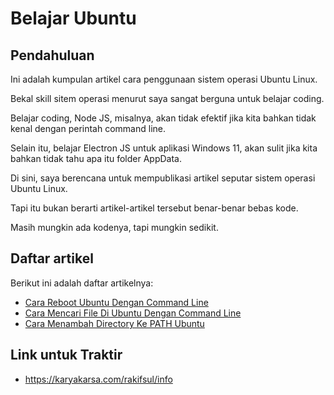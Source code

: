 # Belajar Ubuntu

## Pendahuluan

Ini adalah kumpulan artikel cara penggunaan sistem operasi Ubuntu Linux.

Bekal skill sitem operasi menurut saya sangat berguna untuk belajar coding.

Belajar coding, Node JS, misalnya, akan tidak efektif jika kita bahkan tidak kenal dengan perintah command line.

Selain itu, belajar Electron JS untuk aplikasi Windows 11, akan sulit jika kita bahkan tidak tahu apa itu folder AppData.

Di sini, saya berencana untuk mempublikasi artikel seputar sistem operasi Ubuntu Linux.

Tapi itu bukan berarti artikel-artikel tersebut benar-benar bebas kode.

Masih mungkin ada kodenya, tapi mungkin sedikit.

## Daftar artikel

Berikut ini adalah daftar artikelnya:

-   [Cara Reboot Ubuntu Dengan Command Line](https://github.com/rakifsul/belajar_ubuntu/blob/main/Cara-Reboot-Ubuntu-Dengan-Command-Line.md)
-   [Cara Mencari File Di Ubuntu Dengan Command Line](https://github.com/rakifsul/belajar_ubuntu/blob/main/Cara-Mencari-File-Di-Ubuntu-Dengan-Command-Line.md)
-   [Cara Menambah Directory Ke PATH Ubuntu](https://github.com/rakifsul/belajar_ubuntu/blob/main/Cara-Menambah-Directory-Ke-PATH-Ubuntu.md)

## Link untuk Traktir

- https://karyakarsa.com/rakifsul/info

